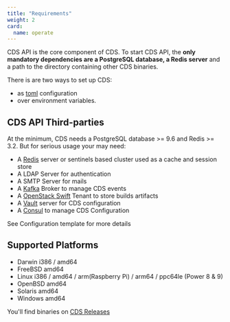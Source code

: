 ```yaml
---
title: "Requirements"
weight: 2
card: 
  name: operate
---
```



CDS API is the core component of CDS.
To start CDS API, the **only mandatory dependencies are a PostgreSQL database, a Redis server** and a path to the directory containing other CDS binaries.

There is are two ways to set up CDS:

- as [toml](https://github.com/toml-lang/toml) configuration
- over environment variables.

## CDS API Third-parties

At the minimum, CDS needs a PostgreSQL database >= 9.6 and Redis >= 3.2. But for serious usage your may need:

- A [Redis](https://redis.io) server or sentinels based cluster used as a cache and session store
- A LDAP Server for authentication
- A SMTP Server for mails
- A [Kafka](https://kafka.apache.org/) Broker to manage CDS events
- A [OpenStack Swift](https://docs.openstack.org/developer/swift/) Tenant to store builds artifacts
- A [Vault](https://www.vaultproject.io/) server for CDS configuration
- A [Consul](https://www.consul.io/) to manage CDS Configuration

See Configuration template for more details


## Supported Platforms

- Darwin i386 / amd64
- FreeBSD amd64
- Linux i386 / amd64 / arm(Raspberry Pi) / arm64 / ppc64le (Power 8 & 9)
- OpenBSD amd64
- Solaris amd64
- Windows amd64

You'll find binaries on [CDS Releases](https://github.com/ovh/cds/releases/latest)
